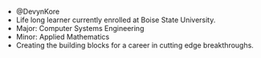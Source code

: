 - @DevynKore
- Life long learner currently enrolled at Boise State University.
- Major: Computer Systems Engineering
- Minor: Applied Mathematics 
- Creating the building blocks for a career in cutting edge breakthroughs. 


<!---
DevynKore/DevynKore is a ✨ special ✨ repository because its `README.md` (this file) appears on your GitHub profile.
You can click the Preview link to take a look at your changes.
--->
